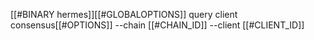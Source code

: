 [[#BINARY hermes]][[#GLOBALOPTIONS]] query client consensus[[#OPTIONS]] --chain [[#CHAIN_ID]] --client [[#CLIENT_ID]]